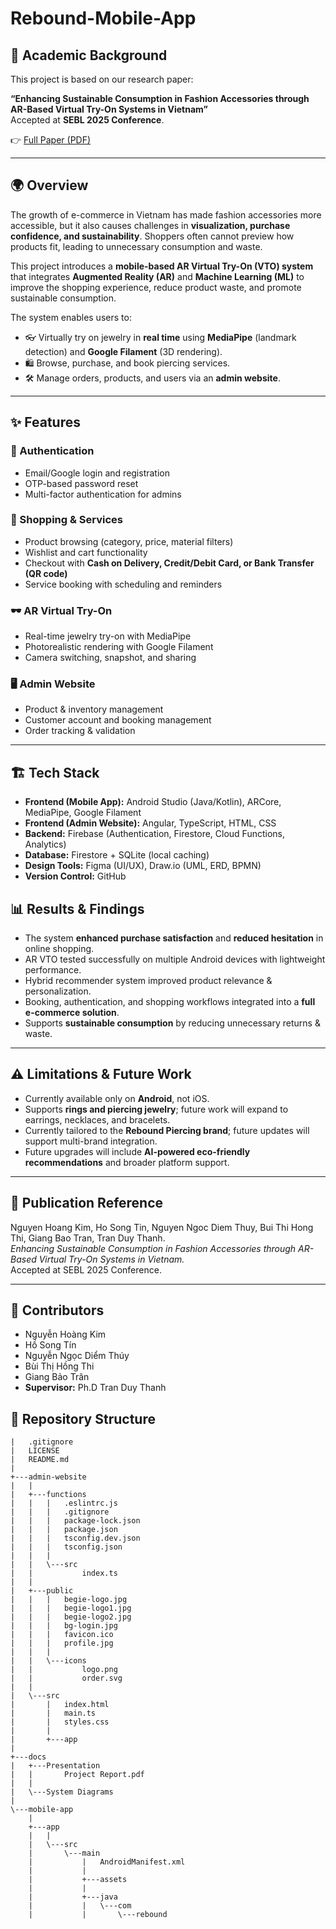 # Rebound-Mobile-App  

## 📄 Academic Background  
This project is based on our research paper:  

**“Enhancing Sustainable Consumption in Fashion Accessories through AR-Based Virtual Try-On Systems in Vietnam”**  
Accepted at **SEBL 2025 Conference**.  

👉 [Full Paper (PDF)](docs/SEBL2025_FULLPAPER.pdf)  

---

## 🌍 Overview  
The growth of e-commerce in Vietnam has made fashion accessories more accessible, but it also causes challenges in **visualization, purchase confidence, and sustainability**. Shoppers often cannot preview how products fit, leading to unnecessary consumption and waste.  

This project introduces a **mobile-based AR Virtual Try-On (VTO) system** that integrates **Augmented Reality (AR)** and **Machine Learning (ML)** to improve the shopping experience, reduce product waste, and promote sustainable consumption.  

The system enables users to:  
- 👓 Virtually try on jewelry in **real time** using **MediaPipe** (landmark detection) and **Google Filament** (3D rendering).  
- 🛍️ Browse, purchase, and book piercing services.  
- 🛠️ Manage orders, products, and users via an **admin website**.  

---

## ✨ Features  

### 🔑 Authentication  
- Email/Google login and registration  
- OTP-based password reset  
- Multi-factor authentication for admins  

### 🛒 Shopping & Services  
- Product browsing (category, price, material filters)  
- Wishlist and cart functionality  
- Checkout with **Cash on Delivery, Credit/Debit Card, or Bank Transfer (QR code)**  
- Service booking with scheduling and reminders  

### 🕶️ AR Virtual Try-On  
- Real-time jewelry try-on with MediaPipe  
- Photorealistic rendering with Google Filament  
- Camera switching, snapshot, and sharing  

### 🖥️ Admin Website  
- Product & inventory management  
- Customer account and booking management  
- Order tracking & validation  

---

## 🏗️ Tech Stack  

- **Frontend (Mobile App):** Android Studio (Java/Kotlin), ARCore, MediaPipe, Google Filament  
- **Frontend (Admin Website):** Angular, TypeScript, HTML, CSS  
- **Backend:** Firebase (Authentication, Firestore, Cloud Functions, Analytics)  
- **Database:** Firestore + SQLite (local caching)  
- **Design Tools:** Figma (UI/UX), Draw.io (UML, ERD, BPMN)  
- **Version Control:** GitHub  

## 📊 Results & Findings  

- The system **enhanced purchase satisfaction** and **reduced hesitation** in online shopping.  
- AR VTO tested successfully on multiple Android devices with lightweight performance.  
- Hybrid recommender system improved product relevance & personalization.  
- Booking, authentication, and shopping workflows integrated into a **full e-commerce solution**.  
- Supports **sustainable consumption** by reducing unnecessary returns & waste.  

---

## ⚠️ Limitations & Future Work  

- Currently available only on **Android**, not iOS.  
- Supports **rings and piercing jewelry**; future work will expand to earrings, necklaces, and bracelets.  
- Currently tailored to the **Rebound Piercing brand**; future updates will support multi-brand integration.  
- Future upgrades will include **AI-powered eco-friendly recommendations** and broader platform support.  

---

## 📌 Publication Reference  

Nguyen Hoang Kim, Ho Song Tin, Nguyen Ngoc Diem Thuy, Bui Thi Hong Thi, Giang Bao Tran, Tran Duy Thanh.  
*Enhancing Sustainable Consumption in Fashion Accessories through AR-Based Virtual Try-On Systems in Vietnam.*  
Accepted at SEBL 2025 Conference.  

---

## 👥 Contributors  

- Nguyễn Hoàng Kim  
- Hồ Song Tín  
- Nguyễn Ngọc Diểm Thúy  
- Bùi Thị Hồng Thi  
- Giang Bảo Trân  
- **Supervisor:** Ph.D Tran Duy Thanh

## 📂 Repository Structure
```
|   .gitignore
|   LICENSE
|   README.md
|   
+---admin-website
|   |   
|   +---functions
|   |   |   .eslintrc.js
|   |   |   .gitignore
|   |   |   package-lock.json
|   |   |   package.json
|   |   |   tsconfig.dev.json
|   |   |   tsconfig.json
|   |   |   
|   |   \---src
|   |           index.ts
|   |
|   +---public
|   |   |   begie-logo.jpg
|   |   |   begie-logo1.jpg
|   |   |   begie-logo2.jpg
|   |   |   bg-login.jpg
|   |   |   favicon.ico
|   |   |   profile.jpg
|   |   |
|   |   \---icons
|   |           logo.png
|   |           order.svg
|   |
|   \---src
|       |   index.html
|       |   main.ts
|       |   styles.css
|       |
|       +---app
|
+---docs
|   +---Presentation
|   |       Project Report.pdf
|   |
|   \---System Diagrams
|
\---mobile-app
    |
    +---app
    |   |
    |   \---src
    |       \---main
    |           |   AndroidManifest.xml
    |           |
    |           +---assets
    |           |
    |           +---java
    |           |   \---com
    |           |       \---rebound
```

